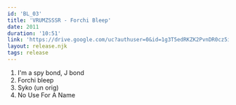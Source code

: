 ```yaml
---
id: 'BL_03'
title: 'VRUMZSSSR - Forchi Bleep'
date: 2011
duration: '10:51'
link: 'https://drive.google.com/uc?authuser=0&id=1g3T5edRKZK2PvnDR0cz5i4fp6EwW6mi9&export=download'
layout: release.njk
tags: release
---
```


01. I'm a spy bond, J bond
02. Forchi bleep
03. Syko (un orig)
04. No Use For A Name